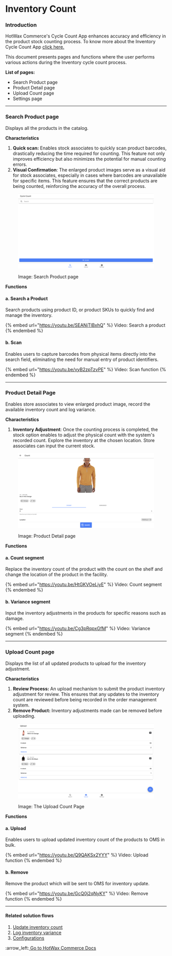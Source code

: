 # Inventory Count

### Introduction

HotWax Commerce's Cycle Count App enhances accuracy and efficiency in the product stock counting process. To know more about the Inventory Cycle Count App [click here.](https://www.hotwax.co/apps/inventory-cycle-count-app)

This document presents pages and functions where the user performs various actions during the Inventory cycle count process.



**List of pages:**

* Search Product page
* Product Detail page
* Upload Count page
* Settings page


***

### **Search Product page** <a href="#_ro7603c0etu6" id="_ro7603c0etu6"></a>

Displays all the products in the catalog.



**Characteristics**

1. **Quick scan:** Enables stock associates to quickly scan product barcodes, drastically reducing the time required for counting. This feature not only improves efficiency but also minimizes the potential for manual counting errors.
2. **Visual Confirmation**: The enlarged product images serve as a visual aid for stock associates, especially in cases where barcodes are unavailable for specific items. This feature ensures that the correct products are being counted, reinforcing the accuracy of the overall process.

<figure><img src="../.gitbook/assets/Search Product page.png" alt=""><figcaption><p>Image: Search Product page</p></figcaption></figure>



**Functions**

#### **a. Search a Product** <a href="#_ocjp335rlv8q" id="_ocjp335rlv8q"></a>

Search products using product ID, or product SKUs to quickly find and manage the inventory.

{% embed url="https://youtu.be/SEANjTlBxhQ" %}
Video: Search a product
{% endembed %}

#### b. Scan <a href="#_fjiqt9z3dvu2" id="_fjiqt9z3dvu2"></a>

Enables users to capture barcodes from physical items directly into the search field, eliminating the need for manual entry of product identifiers.

{% embed url="https://youtu.be/vyB2zpTzvPE" %}
Video: Scan function
{% endembed %}

***

### **Product Detail Page** <a href="#_2yrsfxitesuv" id="_2yrsfxitesuv"></a>

Enables store associates to view enlarged product image, record the available inventory count and log variance.



**Characteristics**

1. **Inventory Adjustment**: Once the counting process is completed, the stock option enables to adjust the physical count with the system's recorded count. Explore the inventory at the chosen location. Store associates can input the current stock.



<figure><img src="../.gitbook/assets/The Product Detail page.png" alt=""><figcaption><p>Image: Product Detail page</p></figcaption></figure>



**Functions**

#### **a. Count segment** <a href="#_ocjp335rlv8q" id="_ocjp335rlv8q"></a>

Replace the inventory count of the product with the count on the shelf and change the location of the product in the facility.&#x20;

{% embed url="https://youtu.be/HtGKVOeLjyE" %}
Video: Count segment
{% endembed %}

#### **b. Variance segment** <a href="#_ocjp335rlv8q" id="_ocjp335rlv8q"></a>

Input the inventory adjustments in the products for specific reasons such as damage.

{% embed url="https://youtu.be/Cg3pRqpxGfM" %}
Video: Variance segment
{% endembed %}

***

### Upload Count page <a href="#_6fzg0rt7cxm4" id="_6fzg0rt7cxm4"></a>

Displays the list of all updated products to upload for the inventory adjustment.



**Characteristics**

1. **Review Process:** An upload mechanism to submit the product inventory adjustment for review. This ensures that any updates to the inventory count are reviewed before being recorded in the order management system.
2. **Remove Product:** Inventory adjustments made can be removed before uploading.

<figure><img src="../.gitbook/assets/The Upload Count page.png" alt=""><figcaption><p>Image: The Upload Count Page</p></figcaption></figure>

**Functions**

#### a. Upload <a href="#_fjiqt9z3dvu2" id="_fjiqt9z3dvu2"></a>

Enables users to upload updated inventory count of the products to OMS in bulk. &#x20;

{% embed url="https://youtu.be/Q9QAKSx2YYY" %}
Video: Upload function
{% endembed %}

#### b. Remove <a href="#_fjiqt9z3dvu2" id="_fjiqt9z3dvu2"></a>

Remove the product which will be sent to OMS for inventory update. &#x20;

{% embed url="https://youtu.be/GcQ0j2qNyKY" %}
Video: Remove function
{% endembed %}

***

#### **Related solution flows**

1. [Update inventory count](https://docs.hotwax.co/solution-flows/v/inventory-management/update-inventory-count)
2. [Log inventory variance](https://docs.hotwax.co/solution-flows/v/inventory-management/log-inventory-variance)
3. [Configurations](http://127.0.0.1:5000/o/l53nGvPQLhOHrKCP9HTG/s/PoTFyo0cPPGdyZu8kxeb/)



:arrow\_left:[ Go to HotWax Commerce Docs](http://127.0.0.1:5000/o/l53nGvPQLhOHrKCP9HTG/s/TefRnbhmBjhScpq172vl/)
